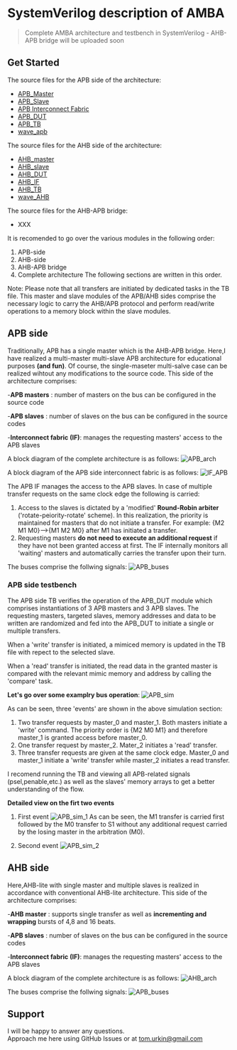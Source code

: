 # SystemVerilog description of AMBA 

> Complete AMBA architecture and testbench in SystemVerilog - AHB-APB bridge will be uploaded soon  

## Get Started

The source files for the APB side of the architecture:

- [APB_Master](./APB/APB_Master.sv)
- [APB_Slave](./APB/APB_Slave.sv)
- [APB Interconnect Fabric](./APB/apb_interconnect_fabric.sv)
- [APB_DUT](./APB/APB_DUT.sv)
- [APB_TB](./APB/APB_TB.sv)
- [wave_apb](./APB/wave_apb.sv)

The source files for the AHB side of the architecture:

- [AHB_master](./AHB/AHB_master.sv)
- [AHB_slave](./AHB/AHB_slave.sv)
- [AHB_DUT](./AHB/AHB_DUT.sv)
- [AHB_IF](./AHB/AHB_IF.sv)
- [AHB_TB](./AHB/AHB_TB.sv)
- [wave_AHB](./AHB/wave_AHB.sv)

The source files for the AHB-APB bridge:

- XXX

It is recomended to go over the various modules in the following order:
1. APB-side
2. AHB-side
3. AHB-APB bridge
4. Complete architecture
The following sections are written in this order.

Note: Please note that all transfers are initiated by dedicated tasks in the TB file. This master and slave modules of the APB/AHB sides comprise the necessary logic to carry the AHB/APB protocol and perform read/write operations to a memory block within the slave modules.

## APB side 
Traditionally, APB has a single master which is the AHB-APB bridge. Here,I have realized a multi-master multi-slave APB architecture for educational purposes **(and fun)**. Of course, the single-maseter multi-salve case can be realized wihtout any modifications to the source code.
This side of the architecture comprises:

-**APB masters** : number of masters on the bus can be configured in the source code

-**APB slaves** : number of slaves on the bus can be configured in the source codes

-**Interconnect fabric (IF)**: manages the requesting masters' access to the APB slaves
	
A block diagram of the complete architecture is as follows:
	![APB_arch](./docs/APB_arch.jpg) 

A block diagram of the APB side interconnect fabric is as follows:
	![IF_APB](./docs/IF_APB.jpg) 

The APB IF manages the access to the APB slaves. In case of multiple transfer requests on the same clock edge the following is carried:
1. Access to the slaves is dictated by a 'modified' **Round-Robin arbiter** ('rotate-peiority-rotate' scheme). In this realization, the priority is maintained for masters that do not initiate a transfer.
For example: {M2 M1 M0}-->{M1 M2 M0} after M1 has initiated a transfer.
2. Requesting masters **do not need to execute an additional request** if they have not been granted access at first. The IF internally monitors all 'waiting' masters and automatically carries the transfer upon their turn.

The buses comprise the follwing signals:
	![APB_buses](./docs/APB_buses.jpg) 



### APB side testbench

The APB side TB verifies the operation of the APB_DUT module which comprises instantiations of 3 APB masters and 3 APB slaves. The requesting masters, targeted slaves, memory addresses and data to be written are randomized and fed into the APB_DUT to initiate a single or multiple transfers. 

When a 'write' transfer is initiated, a mimiced memory is updated in the TB file with repect to the selected slave. 

When a 'read' transfer is initiated, the read data in the granted master is compared with the relevant mimic memory and address by calling the 'compare' task.

**Let's go over some examplry bus operation**:
	![APB_sim](./docs/APB_sim.jpg) 


As can be seen, three 'events' are shown in the above simulation section:
1. Two transfer requests by master_0 and master_1. Both masters initiate a 'write' command. The priority order is {M2 M0 M1} and therefore master_1 is granted access before master_0.
2. One transfer request by master_2. Mater_2 initiates a 'read' transfer.
3. Three transfer requests are given at the same clock edge. Master_0 and master_1 initiate a 'write' transfer while master_2 initiates a read transfer. 

I recomend running the TB and viewing all APB-related signals (psel,penable,etc.) as well as the slaves' memory arrays to get a better understanding of the flow. 

**Detailed view on the firt two events**
1.	First event
	![APB_sim_1](./docs/APB_sim_1.jpg) 
As can be seen, the M1 transfer is carried first followed by the M0 transfer to S1 without any additional request carried by the losing master in the arbitration (M0).

2. Second event
	![APB_sim_2](./docs/APB_sim_2.jpg) 

## AHB side 
Here,AHB-lite with single master and multiple slaves is realized in accordance with conventional AHB-lite architecture. 
This side of the architecture comprises:

-**AHB master** : supports single transfer as well as **incrementing and wrapping** bursts of 4,8 and 16 beats. 

-**APB slaves** : number of slaves on the bus can be configured in the source codes

-**Interconnect fabric (IF)**: manages the requesting masters' access to the APB slaves

A block diagram of the complete architecture is as follows:
	![AHB_arch](./docs/AHB_arch.jpg) 


The buses comprise the follwing signals:
	![APB_buses](./docs/APB_buses.jpg) 
	

## Support

I will be happy to answer any questions.  
Approach me here using GitHub Issues or at tom.urkin@gmail.com